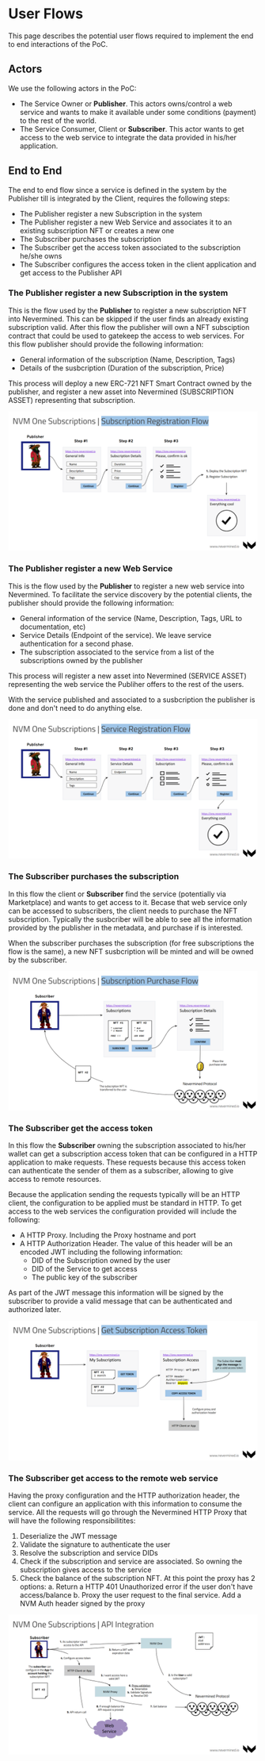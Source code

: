 # User Flows

This page describes the potential user flows required to implement the end to end interactions of the PoC.

## Actors

We use the following actors in the PoC:

* The Service Owner or **Publisher**. This actors owns/control a web service and wants to make it available under some 
  conditions (payment) to the rest of the world.
* The Service Consumer, Client or **Subscriber**. This actor wants to get access to the web service to integrate the data provided in 
  his/her application.

## End to End

The end to end flow since a service is defined in the system by the Publisher till is integrated by the Client, requires the following steps:

* The Publisher register a new Subscription in the system
* The Publisher register a new Web Service and associates it to an existing subscription NFT or creates a new one
* The Subscriber purchases the subscription
* The Subscriber get the access token associated to the subscription he/she owns
* The Subscriber configures the access token in the client application and get access to the Publisher API

### The Publisher register a new Subscription in the system

This is the flow used by the **Publisher** to register a new subscription NFT into Nevermined. This can be skipped if the user finds an already existing subscription
valid. After this flow the publisher will own a NFT subsciption contract that could be used to gatekeep the access to web services.
For this flow publisher should provide the following information:

* General information of the subscription (Name, Description, Tags)
* Details of the susbcription (Duration of the subscription, Price)

This process will deploy a new ERC-721 NFT Smart Contract owned by the publisher, and register a new asset into Nevermined (SUBSCRIPTION ASSET) representing that subscription.

![Subscription Registration Flow](images/FLOW_Subscription_Registration.png)

### The Publisher register a new Web Service

This is the flow used by the **Publisher** to register a new web service into Nevermined. To facilitate the service discovery by the potential
clients, the publisher should provide the following information:

* General information of the service (Name, Description, Tags, URL to documentation, etc)
* Service Details (Endpoint of the service). We leave service authentication for a second phase.
* The subscription associated to the service from a list of the subscriptions owned by the publisher

This process will register a new asset into Nevermined (SERVICE ASSET) representing the web service the Publiher offers to the rest of the users.

With the service published and associated to a susbcription the publisher is done and don't need to do anything else.

![Service Registration Flow](images/FLOW_Service_Registration.png)

### The Subscriber purchases the subscription

In this flow the client or **Subscriber** find the service (potentially via Marketplace) and wants to get access to it. Becase that web service only
can be accessed to subscribers, the client needs to purchase the NFT subscription. Typically the susbcriber will be able to see all the information provided by the publisher in the metadata, and purchase if is interested.

When the subscriber purchases the subscription (for free subscriptions the flow is the same), a new NFT susbcription will be minted and will be owned by the subscriber.

![Subscription Purchase Flow](images/FLOW_Subscription_Purchase.png)

### The Subscriber get the access token

In this flow the **Subscriber** owning the subscription associated to his/her wallet can get a subscription access token that can be configured in a HTTP application to make requests. These requests because this access token can authenticate the sender of them as a subscriber, allowing to give access to remote resources.

Because the application sending the requests typically will be an HTTP client, the configuration to be applied must be standard in HTTP. To get access to the web services the configuration provided will include the following:

* A HTTP Proxy. Including the Proxy hostname and port
* A HTTP Authorization Header. The value of this header will be an encoded JWT including the following information:
  * DID of the Subscription owned by the user
  * DID of the Service to get access
  * The public key of the subscriber

As part of the JWT message this information will be signed by the subscriber to provide a valid message that can be authenticated and authorized later.

![Get Access Token Flow](images/FLOW_Get_Access_Token.png)

### The Subscriber get access to the remote web service

Having the proxy configuration and the HTTP authorization header, the client can configure an application with this information to consume the service.
All the requests will go through the Nevermined HTTP Proxy that will have the following responsibilitites:

1. Deserialize the JWT message
2. Validate the signature to authenticate the user
3. Resolve the subscription and service DIDs
4. Check if the subscription and service are associated. So owning the subscription gives access to the service
5. Check the balance of the subscription NFT. At this point the proxy has 2 options:
   a. Return a HTTP 401 Unauthorized error if the user don't have access/balance
   b. Proxy the user request to the final service. Add a NVM Auth header signed by the proxy

![API Integration Flow](images/FLOW_Api_Integration.png)
